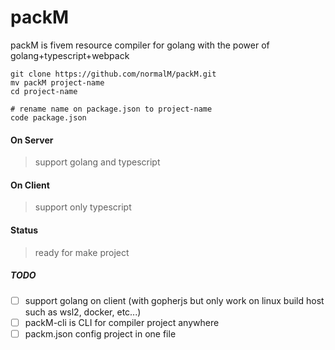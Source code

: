 # packM

packM is fivem resource compiler for golang with the power of golang+typescript+webpack
```console
git clone https://github.com/normalM/packM.git
mv packM project-name
cd project-name
    
# rename name on package.json to project-name
code package.json
```

#### On Server

> support golang and typescript

#### On Client

> support only typescript
#### Status
> ready for make project
##### TODO

-   [ ] support golang on client (with gopherjs but only work on linux build host such as wsl2, docker, etc...)
-   [ ] packM-cli is CLI for compiler project anywhere
-   [ ] packm.json config project in one file

